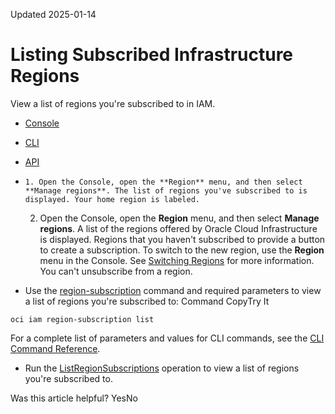 Updated 2025-01-14
# Listing Subscribed Infrastructure Regions
View a list of regions you're subscribed to in IAM.
  * [Console](https://docs.oracle.com/en-us/iaas/Content/Identity/regions/list_subscribed_infrastructure_regions.htm)
  * [CLI](https://docs.oracle.com/en-us/iaas/Content/Identity/regions/list_subscribed_infrastructure_regions.htm)
  * [API](https://docs.oracle.com/en-us/iaas/Content/Identity/regions/list_subscribed_infrastructure_regions.htm)


  *     1. Open the Console, open the **Region** menu, and then select **Manage regions**. The list of regions you've subscribed to is displayed. Your home region is labeled.
    2. Open the Console, open the **Region** menu, and then select **Manage regions**. A list of the regions offered by Oracle Cloud Infrastructure is displayed. Regions that you haven't subscribed to provide a button to create a subscription.
To switch to the new region, use the **Region** menu in the Console. See [Switching Regions](https://docs.oracle.com/iaas/Content/GSG/Concepts/working-with-regions.htm#Switchin) for more information.
You can't unsubscribe from a region.
  * Use the [region-subscription](https://docs.oracle.com/iaas/tools/oci-cli/latest/oci_cli_docs/cmdref/iam/region-subscription/list.html) command and required parameters to view a list of regions you're subscribed to:
Command
CopyTry It
```
oci iam region-subscription list
```

For a complete list of parameters and values for CLI commands, see the [CLI Command Reference](https://docs.oracle.com/iaas/tools/oci-cli/latest).
  * Run the [ListRegionSubscriptions](https://docs.oracle.com/iaas/api/#/en/identity/latest/RegionSubscription/ListRegionSubscriptions) operation to view a list of regions you're subscribed to.


Was this article helpful?
YesNo

